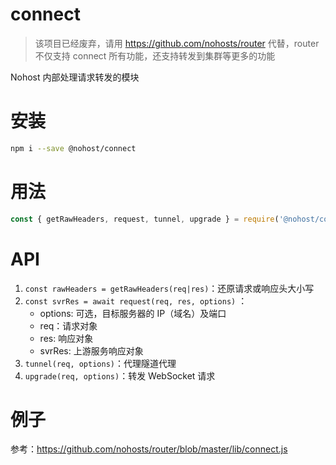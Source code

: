 # connect
> 该项目已经废弃，请用 https://github.com/nohosts/router 代替，router 不仅支持 connect 所有功能，还支持转发到集群等更多的功能

Nohost 内部处理请求转发的模块

# 安装
``` sh
npm i --save @nohost/connect
```

# 用法
``` js
const { getRawHeaders, request, tunnel, upgrade } = require('@nohost/connect');
```

# API

1. `const rawHeaders = getRawHeaders(req|res)`：还原请求或响应头大小写
2. `const svrRes = await request(req, res, options)` ：
    - options: 可选，目标服务器的 IP（域名）及端口
    - req：请求对象
    - res: 响应对象
    - svrRes: 上游服务响应对象
3. `tunnel(req, options)`：代理隧道代理
4. `upgrade(req, options)`：转发 WebSocket 请求

# 例子
参考：https://github.com/nohosts/router/blob/master/lib/connect.js
